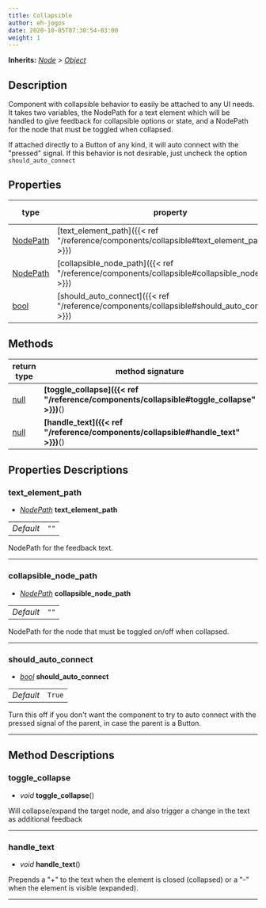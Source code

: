 ```yaml
---  
title: Collapsible  
author: eh-jogos  
date: 2020-10-05T07:30:54-03:00  
weight: 1  
---  
```

**Inherits:** _[Node](https://docs.godotengine.org/en/stable/classes/class_node.html) > [Object](https://docs.godotengine.org/en/stable/classes/class_object.html)_  
## Description  
 Component with collapsible behavior to easily be attached to any UI needs.
 It takes two variables, the NodePath for a text element which will be handled to give feedback 
 for collapsible options or state, and a NodePath for the node that must be toggled when 
 collapsed. 

 If attached directly to a Button of any kind, it will auto connect with the "pressed" signal.
 If this behavior is not desirable, just uncheck the option `should_auto_connect`
 
  
## Properties 
  
| type | property | default value |  
| ---- | -------- | ------------- |  
| [NodePath](https://docs.godotengine.org/en/stable/classes/class_nodepath.html) | [text_element_path]({{< ref "/reference/components/collapsible#text_element_path" >}}) | `""` |  
| [NodePath](https://docs.godotengine.org/en/stable/classes/class_nodepath.html) | [collapsible_node_path]({{< ref "/reference/components/collapsible#collapsible_node_path" >}}) | `""` |  
| [bool](https://docs.godotengine.org/en/stable/classes/class_bool.html) | [should_auto_connect]({{< ref "/reference/components/collapsible#should_auto_connect" >}}) | `True` |  
  
## Methods 
  
| return type | method signature |  
| ----------- | ---------------- |  
| [null](https://docs.godotengine.org/en/stable/classes/class_null.html) | **[toggle_collapse]({{< ref "/reference/components/collapsible#toggle_collapse" >}})**() |  
| [null](https://docs.godotengine.org/en/stable/classes/class_null.html) | **[handle_text]({{< ref "/reference/components/collapsible#handle_text" >}})**() |  
  
## Properties Descriptions  
  
### text_element_path 
- _[NodePath](https://docs.godotengine.org/en/stable/classes/class_nodepath.html)_ **text_element_path**  
  
| | |  
| - |:-:|  
| _Default_ | ` "" ` |  

 NodePath for the feedback text.
  
---------
### collapsible_node_path 
- _[NodePath](https://docs.godotengine.org/en/stable/classes/class_nodepath.html)_ **collapsible_node_path**  
  
| | |  
| - |:-:|  
| _Default_ | ` "" ` |  

 NodePath for the node that must be toggled on/off when collapsed.
  
---------
### should_auto_connect 
- _[bool](https://docs.godotengine.org/en/stable/classes/class_bool.html)_ **should_auto_connect**  
  
| | |  
| - |:-:|  
| _Default_ | ` True ` |  

 Turn this off if you don't want the component to try to auto connect with the pressed signal
 of the parent, in case the parent is a Button.
  
---------
## Method Descriptions  
  
### toggle_collapse 
- _void_ **toggle_collapse**() 
  
 Will collapse/expand the target node, and also trigger a change in the text as additional
 feedback
  
---------
### handle_text 
- _void_ **handle_text**() 
  
 Prepends a "+" to the text when the element is closed (collapsed) or a "-" when the element is
 visible (expanded).
  
---------

